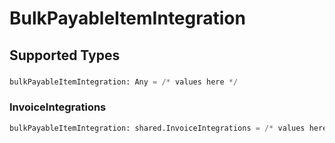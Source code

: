 # BulkPayableItemIntegration


## Supported Types

### 

```python
bulkPayableItemIntegration: Any = /* values here */
```

### InvoiceIntegrations

```python
bulkPayableItemIntegration: shared.InvoiceIntegrations = /* values here */
```

